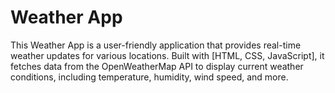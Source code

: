  # Weather App
This Weather App is a user-friendly application that provides real-time weather updates for various locations. Built with [HTML, CSS, JavaScript], it fetches data from the OpenWeatherMap API to display current weather conditions, including temperature, humidity, wind speed, and more.